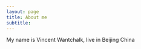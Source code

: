 ```yaml
---
layout: page
title: About me
subtitle: 
---
```


My name is Vincent Wantchalk, live in Beijing China
